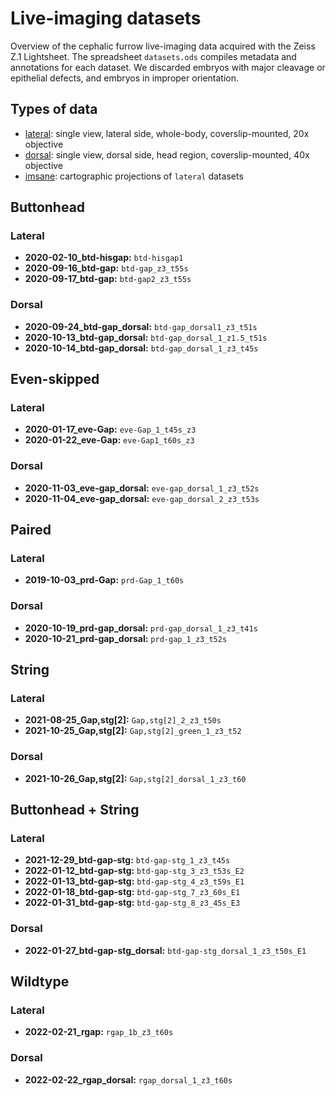 # Live-imaging datasets

Overview of the cephalic furrow live-imaging data acquired with the Zeiss Z.1
Lightsheet. The spreadsheet `datasets.ods` compiles metadata and annotations
for each dataset. We discarded embryos with major cleavage or epithelial
defects, and embryos in improper orientation.

## Types of data

- [lateral](lateral): single view, lateral side, whole-body, coverslip-mounted, 20x objective
- [dorsal](dorsal): single view, dorsal side, head region, coverslip-mounted, 40x objective
- [imsane](imsane): cartographic projections of `lateral` datasets

## Buttonhead

### Lateral

- **2020-02-10_btd-hisgap:** `btd-hisgap1`
- **2020-09-16_btd-gap:** `btd-gap_z3_t55s`
- **2020-09-17_btd-gap:** `btd-gap2_z3_t55s`

### Dorsal

- **2020-09-24_btd-gap_dorsal:** `btd-gap_dorsal1_z3_t51s`
- **2020-10-13_btd-gap_dorsal:** `btd-gap_dorsal_1_z1.5_t51s`
- **2020-10-14_btd-gap_dorsal:** `btd-gap_dorsal_1_z3_t45s`

## Even-skipped

### Lateral

- **2020-01-17_eve-Gap:** `eve-Gap_1_t45s_z3`
- **2020-01-22_eve-Gap:** `eve-Gap1_t60s_z3`

### Dorsal

- **2020-11-03_eve-gap_dorsal:** `eve-gap_dorsal_1_z3_t52s`
- **2020-11-04_eve-gap_dorsal:** `eve-gap_dorsal_2_z3_t53s`

## Paired

### Lateral

- **2019-10-03_prd-Gap:** `prd-Gap_1_t60s`

### Dorsal

- **2020-10-19_prd-gap_dorsal:** `prd-gap_dorsal_1_z3_t41s`
- **2020-10-21_prd-gap_dorsal:** `prd-gap_1_z3_t52s`

## String

### Lateral

- **2021-08-25_Gap,stg[2]:** `Gap,stg[2]_2_z3_t50s`
- **2021-10-25_Gap,stg[2]:** `Gap,stg[2]_green_1_z3_t52`

### Dorsal

- **2021-10-26_Gap,stg[2]:** `Gap,stg[2]_dorsal_1_z3_t60`

## Buttonhead + String

### Lateral

- **2021-12-29_btd-gap-stg:** `btd-gap-stg_1_z3_t45s`
- **2022-01-12_btd-gap-stg:** `btd-gap-stg_3_z3_t53s_E2`
- **2022-01-13_btd-gap-stg:** `btd-gap-stg_4_z3_t59s_E1`
- **2022-01-18_btd-gap-stg:** `btd-gap-stg_7_z3_60s_E1`
- **2022-01-31_btd-gap-stg:** `btd-gap-stg_8_z3_45s_E3`

### Dorsal

- **2022-01-27_btd-gap-stg_dorsal:** `btd-gap-stg_dorsal_1_z3_t50s_E1`

## Wildtype

### Lateral

- **2022-02-21_rgap:** `rgap_1b_z3_t60s`

### Dorsal

- **2022-02-22_rgap_dorsal:** `rgap_dorsal_1_z3_t60s`

